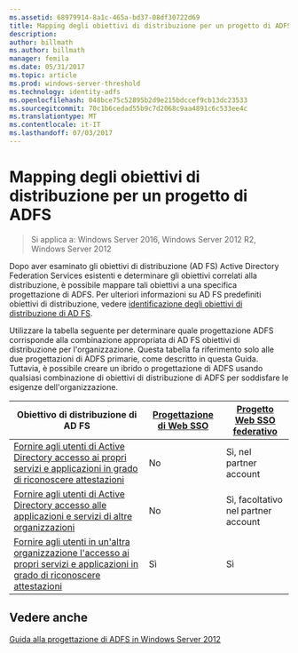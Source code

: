 ```yaml
---
ms.assetid: 68979914-8a1c-465a-bd37-08df30722d69
title: Mapping degli obiettivi di distribuzione per un progetto di ADFS
description: 
author: billmath
ms.author: billmath
manager: femila
ms.date: 05/31/2017
ms.topic: article
ms.prod: windows-server-threshold
ms.technology: identity-adfs
ms.openlocfilehash: 048bce75c52895b2d9e215bdccef9cb13dc23533
ms.sourcegitcommit: 70c1b6cedad55b9c7d2068c9aa4891c6c533ee4c
ms.translationtype: MT
ms.contentlocale: it-IT
ms.lasthandoff: 07/03/2017
---
```

# <a name="mapping-your-deployment-goals-to-an-ad-fs-design"></a>Mapping degli obiettivi di distribuzione per un progetto di ADFS

>Si applica a: Windows Server 2016, Windows Server 2012 R2, Windows Server 2012

Dopo aver esaminato gli obiettivi di distribuzione \(AD FS\) Active Directory Federation Services esistenti e determinare gli obiettivi correlati alla distribuzione, è possibile mappare tali obiettivi a una specifica progettazione di ADFS. Per ulteriori informazioni su AD FS predefiniti obiettivi di distribuzione, vedere [identificazione degli obiettivi di distribuzione di AD FS](Identifying-Your-AD-FS-Deployment-Goals.md).  
  
Utilizzare la tabella seguente per determinare quale progettazione ADFS corrisponde alla combinazione appropriata di AD FS obiettivi di distribuzione per l'organizzazione. Questa tabella fa riferimento solo alle due progettazioni di ADFS primarie, come descritto in questa Guida. Tuttavia, è possibile creare un ibrido o progettazione di ADFS usando qualsiasi combinazione di obiettivi di distribuzione di ADFS per soddisfare le esigenze dell'organizzazione.  
  
|Obiettivo di distribuzione di AD FS|[Progettazione di Web SSO](Web-SSO-Design.md)|[Progetto Web SSO federativo](Federated-Web-SSO-Design.md)|  
|---------------------------------------------------------------------------|----------------------------------------------------------------------------------|--------------------------------------------------------------------------------------------|  
|[Fornire agli utenti di Active Directory accesso ai propri servizi e applicazioni in grado di riconoscere attestazioni](Provide-Your-Active-Directory-Users-Access-to-Your-Claims-Aware-Applications-and-Services.md)|No|Sì, nel partner account|  
|[Fornire agli utenti di Active Directory accesso alle applicazioni e servizi di altre organizzazioni](Provide-Your-Active-Directory-Users-Access-to-the-Applications-and-Services-of-Other-Organizations.md)|No|Sì, facoltativo nel partner account|  
|[Fornire agli utenti in un'altra organizzazione l'accesso ai propri servizi e applicazioni in grado di riconoscere attestazioni](Provide-Users-in-Another-Organization-Access-to-Your-Claims-Aware-Applications-and-Services.md)|Sì|Sì|  

## <a name="see-also"></a>Vedere anche
[Guida alla progettazione di ADFS in Windows Server 2012](AD-FS-Design-Guide-in-Windows-Server-2012.md)
  

